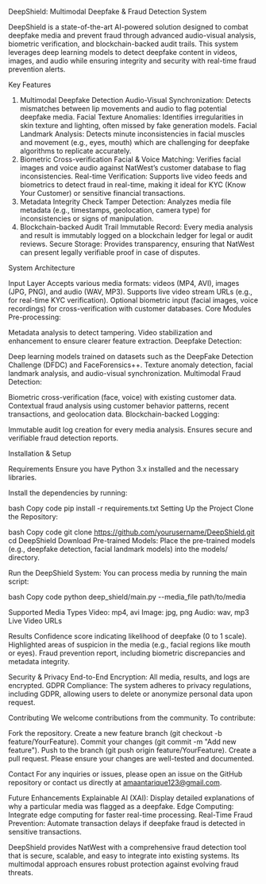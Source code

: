 DeepShield: Multimodal Deepfake & Fraud Detection System

DeepShield is a state-of-the-art AI-powered solution designed to combat deepfake media and prevent fraud through advanced audio-visual analysis, biometric verification, and blockchain-backed audit trails. This system leverages deep learning models to detect deepfake content in videos, images, and audio while ensuring integrity and security with real-time fraud prevention alerts.

Key Features

1. Multimodal Deepfake Detection
Audio-Visual Synchronization: Detects mismatches between lip movements and audio to flag potential deepfake media.
Facial Texture Anomalies: Identifies irregularities in skin texture and lighting, often missed by fake generation models.
Facial Landmark Analysis: Detects minute inconsistencies in facial muscles and movement (e.g., eyes, mouth) which are challenging for deepfake algorithms to replicate accurately.
2. Biometric Cross-verification
Facial & Voice Matching: Verifies facial images and voice audio against NatWest’s customer database to flag inconsistencies.
Real-time Verification: Supports live video feeds and biometrics to detect fraud in real-time, making it ideal for KYC (Know Your Customer) or sensitive financial transactions.
3. Metadata Integrity Check
Tamper Detection: Analyzes media file metadata (e.g., timestamps, geolocation, camera type) for inconsistencies or signs of manipulation.
4. Blockchain-backed Audit Trail
Immutable Record: Every media analysis and result is immutably logged on a blockchain ledger for legal or audit reviews.
Secure Storage: Provides transparency, ensuring that NatWest can present legally verifiable proof in case of disputes.

System Architecture

Input Layer
Accepts various media formats: videos (MP4, AVI), images (JPG, PNG), and audio (WAV, MP3).
Supports live video stream URLs (e.g., for real-time KYC verification).
Optional biometric input (facial images, voice recordings) for cross-verification with customer databases.
Core Modules
Pre-processing:

Metadata analysis to detect tampering.
Video stabilization and enhancement to ensure clearer feature extraction.
Deepfake Detection:

Deep learning models trained on datasets such as the DeepFake Detection Challenge (DFDC) and FaceForensics++.
Texture anomaly detection, facial landmark analysis, and audio-visual synchronization.
Multimodal Fraud Detection:

Biometric cross-verification (face, voice) with existing customer data.
Contextual fraud analysis using customer behavior patterns, recent transactions, and geolocation data.
Blockchain-backed Logging:

Immutable audit log creation for every media analysis.
Ensures secure and verifiable fraud detection reports.

Installation & Setup

Requirements
Ensure you have Python 3.x installed and the necessary libraries.

Install the dependencies by running:

bash
Copy code
pip install -r requirements.txt
Setting Up the Project
Clone the Repository:

bash
Copy code
git clone https://github.com/yourusername/DeepShield.git
cd DeepShield
Download Pre-trained Models: Place the pre-trained models (e.g., deepfake detection, facial landmark models) into the models/ directory.

Run the DeepShield System: You can process media by running the main script:

bash
Copy code
python deep_shield/main.py --media_file path/to/media

Supported Media Types
Video: mp4, avi
Image: jpg, png
Audio: wav, mp3
Live Video URLs

Results
Confidence score indicating likelihood of deepfake (0 to 1 scale).
Highlighted areas of suspicion in the media (e.g., facial regions like mouth or eyes).
Fraud prevention report, including biometric discrepancies and metadata integrity.

Security & Privacy
End-to-End Encryption: All media, results, and logs are encrypted.
GDPR Compliance: The system adheres to privacy regulations, including GDPR, allowing users to delete or anonymize personal data upon request.

Contributing
We welcome contributions from the community. To contribute:

Fork the repository.
Create a new feature branch (git checkout -b feature/YourFeature).
Commit your changes (git commit -m "Add new feature").
Push to the branch (git push origin feature/YourFeature).
Create a pull request.
Please ensure your changes are well-tested and documented.

Contact
For any inquiries or issues, please open an issue on the GitHub repository or contact us directly at amaantarique123@gmail.com.

Future Enhancements
Explainable AI (XAI): Display detailed explanations of why a particular media was flagged as a deepfake.
Edge Computing: Integrate edge computing for faster real-time processing.
Real-Time Fraud Prevention: Automate transaction delays if deepfake fraud is detected in sensitive transactions.

DeepShield provides NatWest with a comprehensive fraud detection tool that is secure, scalable, and easy to integrate into existing systems. Its multimodal approach ensures robust protection against evolving fraud threats.




